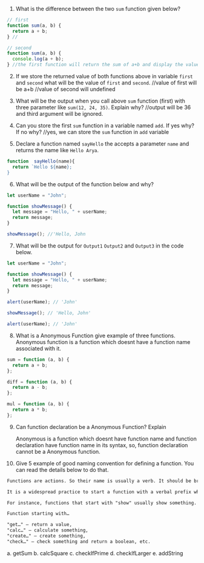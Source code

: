 1. What is the difference between the two `sum` function given below?

```js
// first
function sum(a, b) {
  return a + b;
} //

// second
function sum(a, b) {
  console.log(a + b);
} //the first function will return the sum of a+b and display the value in console and the second function will log the value the value a+b in console but will return undefined as value.
```

2. If we store the returned value of both functions above in variable `first` and `second` what will be the value of `first` and `second`.
   //value of first will be a+b
   //value of second will undefined

3. What will be the output when you call above `sum` function (first) with three parameter like `sum(12, 24, 35)`. Explain why?
   //output will be 36 and third argument will be ignored.

4. Can you store the first `sum` function in a variable named `add`. If yes why? If no why?
   //yes, we can store the `sum` function in `add` variable

5. Declare a function named `sayHello` the accepts a parameter `name` and returns the name like `Hello Arya`.

```js
function  sayHello(name){
  return `Hello ${name};
}
```

6. What will be the output of the function below and why?

```js
let userName = "John";

function showMessage() {
  let message = "Hello, " + userName;
  return message;
}

showMessage(); //'Hello, John
```

7. What will be the output for `Output1` `Output2` and `Output3` in the code below.

```js
let userName = "John";

function showMessage() {
  let message = "Hello, " + userName;
  return message;
}

alert(userName); // 'John'

showMessage(); // 'Hello, John'

alert(userName); // 'John'
```

8. What is a Anonymous Function give example of three functions.
   Anonymous function is a function which doesnt have a function name associated with it.

```js
sum = function (a, b) {
  return a + b;
};
```

```js
diff = function (a, b) {
  return a - b;
};
```

```js
mul = function (a, b) {
  return a * b;
};
```

9. Can function declaration be a Anonymous Function? Explain

   Anonymous is a function which doesnt have function name and function declaration have function name in its syntax, so, function declaration cannot be a Anonymous function.

10. Give 5 example of good naming convention for defining a function. You can read the details below to do that.

```md
Functions are actions. So their name is usually a verb. It should be brief, as accurate as possible and describe what the function does, so that someone reading the code gets an indication of what the function does.

It is a widespread practice to start a function with a verbal prefix which vaguely describes the action. There must be an agreement within the team on the meaning of the prefixes.

For instance, functions that start with "show" usually show something.

Function starting with…

"get…" – return a value,
"calc…" – calculate something,
"create…" – create something,
"check…" – check something and return a boolean, etc.
```

a. getSum
b. calcSquare
c. checkIfPrime
d. checkIfLarger
e. addString
